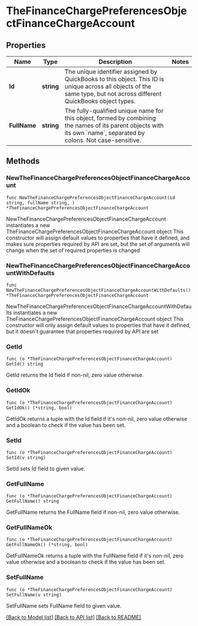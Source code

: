 # TheFinanceChargePreferencesObjectFinanceChargeAccount

## Properties

Name | Type | Description | Notes
------------ | ------------- | ------------- | -------------
**Id** | **string** | The unique identifier assigned by QuickBooks to this object. This ID is unique across all objects of the same type, but not across different QuickBooks object types. | 
**FullName** | **string** | The fully-qualified unique name for this object, formed by combining the names of its parent objects with its own &#x60;name&#x60;, separated by colons. Not case-sensitive. | 

## Methods

### NewTheFinanceChargePreferencesObjectFinanceChargeAccount

`func NewTheFinanceChargePreferencesObjectFinanceChargeAccount(id string, fullName string, ) *TheFinanceChargePreferencesObjectFinanceChargeAccount`

NewTheFinanceChargePreferencesObjectFinanceChargeAccount instantiates a new TheFinanceChargePreferencesObjectFinanceChargeAccount object
This constructor will assign default values to properties that have it defined,
and makes sure properties required by API are set, but the set of arguments
will change when the set of required properties is changed

### NewTheFinanceChargePreferencesObjectFinanceChargeAccountWithDefaults

`func NewTheFinanceChargePreferencesObjectFinanceChargeAccountWithDefaults() *TheFinanceChargePreferencesObjectFinanceChargeAccount`

NewTheFinanceChargePreferencesObjectFinanceChargeAccountWithDefaults instantiates a new TheFinanceChargePreferencesObjectFinanceChargeAccount object
This constructor will only assign default values to properties that have it defined,
but it doesn't guarantee that properties required by API are set

### GetId

`func (o *TheFinanceChargePreferencesObjectFinanceChargeAccount) GetId() string`

GetId returns the Id field if non-nil, zero value otherwise.

### GetIdOk

`func (o *TheFinanceChargePreferencesObjectFinanceChargeAccount) GetIdOk() (*string, bool)`

GetIdOk returns a tuple with the Id field if it's non-nil, zero value otherwise
and a boolean to check if the value has been set.

### SetId

`func (o *TheFinanceChargePreferencesObjectFinanceChargeAccount) SetId(v string)`

SetId sets Id field to given value.


### GetFullName

`func (o *TheFinanceChargePreferencesObjectFinanceChargeAccount) GetFullName() string`

GetFullName returns the FullName field if non-nil, zero value otherwise.

### GetFullNameOk

`func (o *TheFinanceChargePreferencesObjectFinanceChargeAccount) GetFullNameOk() (*string, bool)`

GetFullNameOk returns a tuple with the FullName field if it's non-nil, zero value otherwise
and a boolean to check if the value has been set.

### SetFullName

`func (o *TheFinanceChargePreferencesObjectFinanceChargeAccount) SetFullName(v string)`

SetFullName sets FullName field to given value.



[[Back to Model list]](../README.md#documentation-for-models) [[Back to API list]](../README.md#documentation-for-api-endpoints) [[Back to README]](../README.md)


